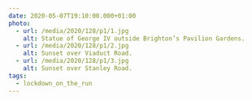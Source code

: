 ```yaml
---
date: 2020-05-07T19:10:00.000+01:00
photo:
  - url: /media/2020/128/p1/1.jpg
    alt: Statue of George IV outside Brighton’s Pavilion Gardens.
  - url: /media/2020/128/p1/2.jpg
    alt: Sunset over Viaduct Road.
  - url: /media/2020/128/p1/3.jpg
    alt: Sunset over Stanley Road.
tags:
  - lockdown_on_the_run
---
```

